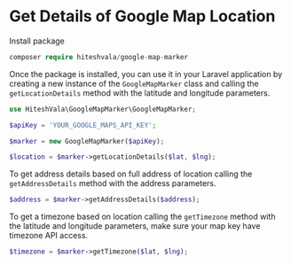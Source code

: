 # Get Details of Google Map Location

Install package

```php
composer require hiteshvala/google-map-marker
```

Once the package is installed, you can use it in your Laravel application by creating a new instance of the `GoogleMapMarker` class and calling the `getLocationDetails` method with the latitude and longitude parameters.

```php
use HiteshVala\GoogleMapMarker\GoogleMapMarker;

$apiKey = 'YOUR_GOOGLE_MAPS_API_KEY';

$marker = new GoogleMapMarker($apiKey);

$location = $marker->getLocationDetails($lat, $lng);

```


To get address details based on full address of location calling the `getAddressDetails` method with the address parameters.
```php
$address = $marker->getAddressDetails($address);
```


To get a timezone based on location calling the `getTimezone` method with the latitude and longitude parameters, make sure your map key have timezone API access.
```php
$timezone = $marker->getTimezone($lat, $lng);
```

